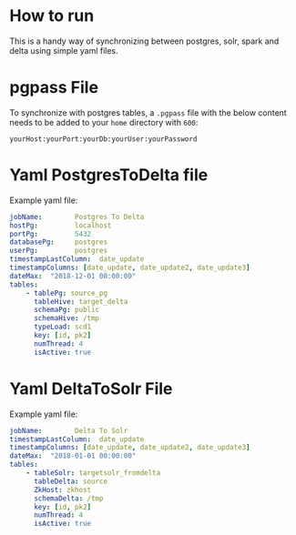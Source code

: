 # How to run

This is a handy way of synchronizing between postgres, solr, spark and delta using simple yaml
files.

# pgpass File

To synchronize with postgres tables, a `.pgpass` file with the below content needs to be added to your `home` directory with `600`:

```
yourHost:yourPort:yourDb:yourUser:yourPassword
```

# Yaml PostgresToDelta file

Example yaml file:

``` yaml
jobName:        Postgres To Delta
hostPg:         localhost
portPg:         5432
databasePg:     postgres
userPg:         postgres
timestampLastColumn:  date_update
timestampColumns: [date_update, date_update2, date_update3]
dateMax:  "2018-12-01 00:00:00"
tables:
    - tablePg: source_pg
      tableHive: target_delta
      schemaPg: public
      schemaHive: /tmp
      typeLoad: scd1
      key: [id, pk2]
      numThread: 4
      isActive: true
```

# Yaml DeltaToSolr File

Example yaml file:

``` yaml
jobName:        Delta To Solr
timestampLastColumn:  date_update
timestampColumns: [date_update, date_update2, date_update3]
dateMax:  "2018-01-01 00:00:00"
tables:
    - tableSolr: targetsolr_fromdelta
      tableDelta: source
      ZkHost: zkhost
      schemaDelta: /tmp
      key: [id, pk2]
      numThread: 4
      isActive: true
```

